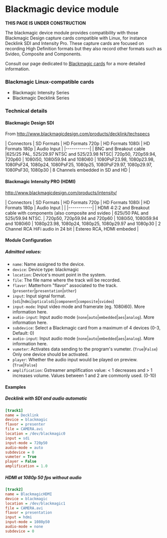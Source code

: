 
Blackmagic device module
========================

**THIS PAGE IS UNDER CONSTRUCTION**

The blackmagic device module provides compatibility with those Blackmagic Design capture cards compatible with Linux, for instance Decklink SDI and Intensity Pro. These capture cards are focused on recording High Definition formats but they also record other formats such as Svideo, Composite and Components.

Consult our page dedicated to [Blackmagic cards]() for a more detailed information.

### Blackmagic Linux-compatible cards
* Blackmagic Intensity Series
* Blackmagic Decklink Series


### Technical details
#### Blackmagic Design SDI
From http://www.blackmagicdesign.com/products/decklink/techspecs

| Connectors | SD Formats | HD Formats 720p | HD Formats 1080i | HD Formats 180p | Audio Input |
|------------|
| BNC and Breakout cable	|625/25 PAL, 525/29.97 NTSC and 525/23.98 NTSC| 720p50, 720p59.94, 720p60 | 1080i50, 1080i59.94 and 1080i60 | 1080PsF23.98, 1080p23.98, 1080PsF24, 1080p24, 1080PsF25, 1080p25, 1080PsF29.97, 1080p29.97, 1080PsF30, 1080p30 | 8 Channels embedded in SD and HD |


#### Blackmagic Intensity PRO (HDMI)
http://www.blackmagicdesign.com/products/intensity/

| Connectors | SD Formats | HD Formats 720p | HD Formats 1080i | HD Formats 180p | Audio Input | |
|------------|
| HDMI 4:2:2 and Breakout cable with components (also composite and svideo | 625i/50 PAL and 525i/59.94 NTSC. | 720p50, 720p59.94 and 720p60 | 1080i50, 1080i59.94 and 1080i60 | 1080p23.98, 1080p24, 1080p25, 1080p29.97 and 1080p30 | 2 Channel RCA HiFi audio in 24 bit | Estereo RCA, HDMI embeded |

#### Module Configuration

##### Admitted values:

* `name`: Name assigned to the device.
* `device`: Device type: blackmagic
* `location`: Device's mount point in the system.
* `file`: The file name where the track will be recorded.
* `flavor`: Matterhorn "flavor" associated to the track. (`presenter`|`presentation`|`other`)
* `input`: Input signal format. (`sdi`|`hdmi`|`opticalsdi`|`component`|`composite`|`svideo`)
* `input-mode`: Input video mode and framerate (eg. 1080i60). More information here.
* `audio-input`: Input audio mode (`none`|`auto`|`embedded`|`aes`|`analog`). More information here.
* `subdevice`: Select a Blackmagic card from a maximum of 4 devices (0-3, Default: 0)
* `audio-input`: Input audio mode (`none`|`auto`|`embedded`|`aes`|`analog`). More information here.
* `vumeter`: Activates data sending to the program's vumeter. (`True`|`False`) Only one device should be activated.
* `player`: Whether the audio input would be played on preview. (`True`|`False`)
* `amplification`: Gstreamer amplification value: < 1 decreases and > 1 increases volume. Values between 1 and 2 are commonly used. (0-10)

#### Examples
##### Decklink with SDI and audio automatic
```ini
[track1]
name = Decklink
device = blackmagic
flavor = presenter
file = CAMERA.avi
location = /dev/blackmagic0
input = sdi
input-mode = 720p50
audio-mode = auto
subdevice = 0
vumeter = True
player = False
amplification = 1.0
```
##### HDMI at 1080p 50 fps without audio
```ini
[track2]
name = BlackmagicHDMI
device = blackmagic
location = /dev/blackmagic1
file = CAMERA.avi
flavor = presentation
input = hdmi
input-mode = 1080p50
audio-mode = none
subdevice = 0
```
